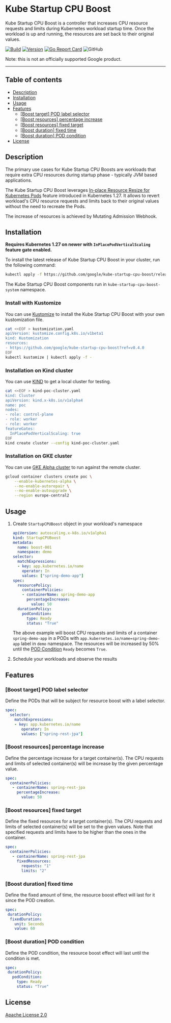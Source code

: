 # Kube Startup CPU Boost

Kube Startup CPU Boost is a controller that increases CPU resource requests and limits during
Kubernetes workload startup time. Once the workload is up and running,
the resources are set back to their original values.

[![Build](https://github.com/google/kube-startup-cpu-boost/actions/workflows/build.yml/badge.svg)](https://github.com/google/kube-startup-cpu-boost/actions/workflows/build.yml)
[![Version](https://img.shields.io/github/v/release/google/kube-startup-cpu-boost?label=version)](https://img.shields.io/github/v/release/google/kube-startup-cpu-boost?label=version)
[![Go Report Card](https://goreportcard.com/badge/github.com/google/kube-startup-cpu-boost)](https://goreportcard.com/report/github.com/google/kube-startup-cpu-boost)
![GitHub](https://img.shields.io/github/license/google/kube-startup-cpu-boost)

Note: this is not an officially supported Google product.

---

## Table of contents

* [Description](#description)
* [Installation](#installation)
* [Usage](#usage)
* [Features](#features)
  * [[Boost target] POD label selector](#boost-target-pod-label-selector)
  * [[Boost resources] percentage increase](#boost-resources-percentage-increase)
  * [[Boost resources] fixed target](#boost-resources-fixed-target)
  * [[Boost duration] fixed time](#boost-duration-fixed-time)
  * [[Boost duration] POD condition](#boost-duration-pod-condition)
* [License](#license)

## Description

The primary use cases for Kube Startup CPU Boosts are workloads that require extra CPU resources during
startup phase - typically JVM based applications.

The Kube Startup CPU Boost leverages [In-place Resource Resize for Kubernetes Pods](https://kubernetes.io/blog/2023/05/12/in-place-pod-resize-alpha/)
feature introduced in Kubernetes 1.27. It allows to revert workload's CPU resource requests and limits
back to their original values without the need to recreate the Pods.

The increase of resources is achieved by Mutating Admission Webhook.

## Installation

**Requires Kubernetes 1.27 on newer with `InPlacePodVerticalScaling` feature gate
enabled.**

To install the latest release of Kube Startup CPU Boost in your cluster, run the following command:

 <!-- x-release-please-start-version -->
```sh
kubectl apply -f https://github.com/google/kube-startup-cpu-boost/releases/download/v0.4.0/manifests.yaml
```
 <!-- x-release-please-end -->

The Kube Startup CPU Boost components run in `kube-startup-cpu-boost-system` namespace.

### Install with Kustomize

You can use [Kustomize](https://github.com/kubernetes-sigs/kustomize) to install the Kube Startup CPU
Boost with your own kustomization file.

 <!-- x-release-please-start-version -->
```sh
cat <<EOF > kustomization.yaml
apiVersion: kustomize.config.k8s.io/v1beta1
kind: Kustomization
resources:
- https://github.com/google/kube-startup-cpu-boost?ref=v0.4.0
EOF
kubectl kustomize | kubectl apply -f -
```
 <!-- x-release-please-end -->

### Installation on Kind cluster

You can use [KIND](https://github.com/kubernetes-sigs/kind) to get a local cluster for testing.

```sh
cat <<EOF > kind-poc-cluster.yaml
kind: Cluster
apiVersion: kind.x-k8s.io/v1alpha4
name: poc
nodes:
- role: control-plane
- role: worker
- role: worker
featureGates:
  InPlacePodVerticalScaling: true 
EOF
kind create cluster --config kind-poc-cluster.yaml
```

### Installation on GKE cluster

You can use [GKE Alpha cluster](https://cloud.google.com/kubernetes-engine/docs/concepts/alpha-clusters)
to run against the remote cluster.

```sh
gcloud container clusters create poc \
    --enable-kubernetes-alpha \
    --no-enable-autorepair \
    --no-enable-autoupgrade \
    --region europe-central2
```

## Usage

1. Create `StartupCPUBoost` object in your workload's namespace

   ```yaml
   apiVersion: autoscaling.x-k8s.io/v1alpha1
   kind: StartupCPUBoost
   metadata:
     name: boost-001
     namespace: demo
   selector:
     matchExpressions:
     - key: app.kubernetes.io/name
       operator: In
       values: ["spring-demo-app"]
   spec:
     resourcePolicy:
       containerPolicies:
       - containerName: spring-demo-app
         percentageIncrease:
           value: 50
     durationPolicy:
       podCondition:
         type: Ready
         status: "True"
   ```

   The above example will boost CPU requests and limits of a container `spring-demo-app` in a
   PODs with `app.kubernetes.io/name=spring-demo-app` label in `demo` namespace.
   The resources will be increased by 50% until the
   [POD Condition](https://kubernetes.io/docs/concepts/workloads/pods/pod-lifecycle/#pod-conditions)
   `Ready` becomes `True`.

2. Schedule your workloads and observe the results

## Features

### [Boost target] POD label selector

Define the PODs that will be subject for resource boost with a label selector.

```yaml
spec:
  selector:
    matchExpressions:
    - key: app.kubernetes.io/name
       operator: In
       values: ["spring-rest-jpa"]
```

### [Boost resources] percentage increase

Define the percentage increase for a target container(s). The CPU requests and limits of selected
container(s) will be increase by the given percentage value.

```yaml
spec:
  containerPolicies:
   - containerName: spring-rest-jpa
     percentageIncrease:
       value: 50
```

### [Boost resources] fixed target

Define the fixed resources for a target container(s). The CPU requests and limits of selected
container(s) will be set to the given values. Note that specified requests and limits have to be
higher than the ones in the container.

```yaml
spec:
  containerPolicies:
   - containerName: spring-rest-jpa
     fixedResources:
       requests: "1"
       limits: "2"
```

### [Boost duration] fixed time

Define the fixed amount of time, the resource boost effect will last for it since the POD creation.

```yaml
spec:
 durationPolicy:
  fixedDuration:
    unit: Seconds
    value: 60
```

### [Boost duration] POD condition

Define the POD condition, the resource boost effect will last until the condition is met.

  ```yaml
  spec:
   durationPolicy:
     podCondition:
       type: Ready
       status: "True" 
  ```

## License

[Apache License 2.0](LICENSE)
